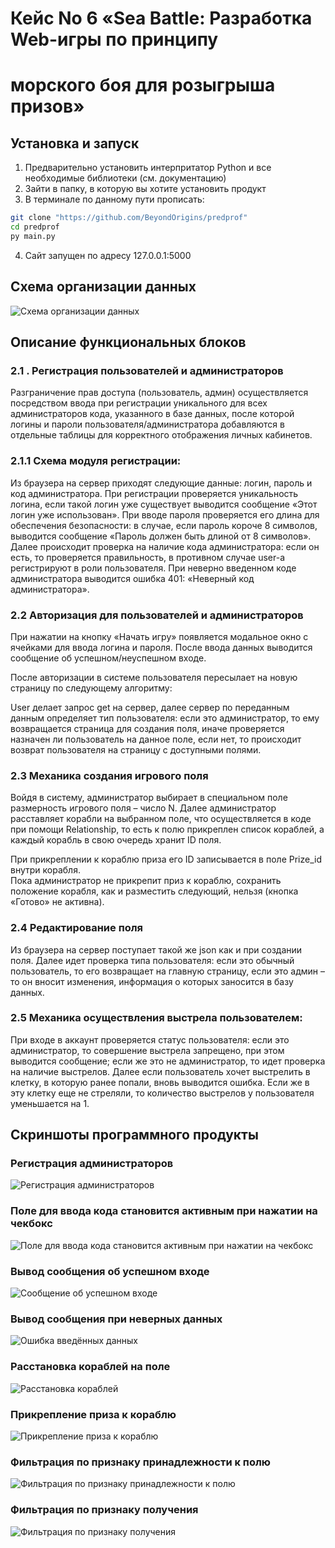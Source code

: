 # Кейс No 6 «Sea Battle: Разработка Web-игры по принципу
# морского боя для розыгрыша призов»

## Установка и запуск
1. Предварительно установить интерпритатор Python и все необходимые библиотеки (см. документацию)
2. Зайти в папку, в которую вы хотите установить продукт
3. В терминале по данному пути прописать:
``` bash
git clone "https://github.com/BeyondOrigins/predprof"
cd predprof
py main.py
```
4. Сайт запущен по адресу 127.0.0.1:5000
## Схема организации данных
![Схема организации данных](/images/db.jpg)

## Описание функциональных блоков

### 2.1	. Регистрация пользователей и администраторов
Разграничение прав доступа (пользователь, админ) осуществляется посредством ввода при регистрации уникального для всех администраторов кода, указанного в базе данных, после которой логины и пароли пользователя/администратора добавляются в отдельные таблицы для корректного отображения личных кабинетов.

### 2.1.1 Схема модуля регистрации:
Из браузера на сервер приходят следующие данные: логин, пароль и код администратора. При регистрации проверяется уникальность логина, если такой логин уже существует выводится сообщение «Этот логин уже использован». При вводе пароля проверяется его длина для обеспечения безопасности: в случае, если пароль короче 8 символов, выводится сообщение «Пароль должен быть длиной от 8 символов». Далее происходит проверка на наличие кода администратора: если он есть, то проверяется правильность, в противном случае user-a регистрируют в роли пользователя. При неверно введенном коде администратора выводится ошибка 401: «Неверный код администратора».

### 2.2	 Авторизация для пользователей и администраторов

При нажатии на кнопку «Начать игру» появляется модальное окно с ячейками для ввода логина и пароля. После ввода данных выводится сообщение об успешном/неуспешном входе.
 
После авторизации в системе пользователя пересылает на новую страницу по следующему алгоритму:

User делает запрос get на сервер, далее сервер по переданным данным определяет тип пользователя: если это администратор, то ему возвращается страница для создания поля, иначе проверяется назначен ли пользователь на данное поле, если нет, то происходит возврат пользователя на страницу с доступными полями.

### 2.3 Механика создания игрового поля
Войдя в систему, администратор выбирает в специальном поле размерность игрового поля – число N. Далее администратор расставляет корабли на выбранном поле, что осуществляется в коде при помощи Relationship, то есть к полю прикреплен список кораблей, а каждый корабль в свою очередь хранит ID поля.

При прикреплении к кораблю приза его ID записывается в поле Prize_id внутри корабля.  
Пока администратор не прикрепит приз к кораблю, сохранить положение корабля, как и разместить следующий, нельзя (кнопка «Готово» не активна).

### 2.4 Редактирование поля
Из браузера на сервер поступает такой же json как и при создании поля. Далее идет проверка типа пользователя: если это обычный пользователь, то его возвращает на главную страницу, если это админ – то он вносит изменения, информация о которых заносится в базу данных.

### 2.5 Механика осуществления выстрела пользователем:

При входе в аккаунт проверяется статус пользователя: если это администратор, то совершение выстрела запрещено, при этом выводится сообщение; если же это не администратор, то идет проверка на наличие выстрелов. Далее если пользователь хочет выстрелить в клетку, в которую ранее попали, вновь выводится ошибка. Если же в эту клетку еще не стреляли, то количество выстрелов у пользователя уменьшается на 1.

## Скриншоты программного продукты

### Регистрация администраторов
![Регистрация администраторов](/images/admin-logup.png)

### Поле для ввода кода становится активным при нажатии на чекбокс
![Поле для ввода кода становится активным при нажатии на чекбокс](/images/checkbox.png)

### Вывод сообщения об успешном входе
![Сообщение об успешном входе](/images/login-success.png)

### Вывод сообщения при неверных данных
![Ошибка введённых данных](/images/login-success.png)

### Расстановка кораблей на поле
![Расстановка кораблей](/images/ships.png)

### Прикрепление приза к кораблю
![Прикрепление приза к кораблю](/images/prizes.png)

### Фильтрация по признаку принадлежности к полю
![Фильтрация по признаку принадлежности к полю](/images/filter_field.jpg)

### Фильтрация по признаку получения
![Фильтрация по признаку получения](/images/filter_user.jpg)
